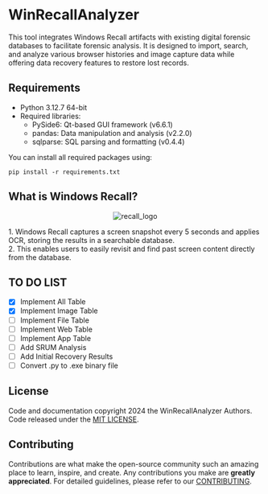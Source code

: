 # WinRecallAnalyzer

This tool integrates Windows Recall artifacts with existing digital forensic databases to facilitate forensic analysis. It is designed to import, search, and analyze various browser histories and image capture data while offering data recovery features to restore lost records.

## Requirements

- Python 3.12.7 64-bit
- Required libraries:
  - PySide6: Qt-based GUI framework (v6.6.1)
  - pandas: Data manipulation and analysis (v2.2.0)
  - sqlparse: SQL parsing and formatting (v0.4.4)

You can install all required packages using:

```
pip install -r requirements.txt
```

## What is Windows Recall?

<p align="center">
  <img src="https://github.com/user-attachments/assets/0a8243b3-955f-4267-9e8a-de231e305677" alt="recall_logo">
</p>
1. Windows Recall captures a screen snapshot every 5 seconds and applies OCR, storing the results in a searchable database.</br>
2. This enables users to easily revisit and find past screen content directly from the database.</br>

## TO DO LIST

- [x] Implement All Table
- [x] Implement Image Table
- [ ] Implement File Table
- [ ] Implement Web Table
- [ ] Implement App Table
- [ ] Add SRUM Analysis
- [ ] Add Initial Recovery Results
- [ ] Convert .py to .exe binary file

## License

Code and documentation copyright 2024 the WinRecallAnalyzer Authors. Code released under the [MIT LICENSE](https://github.com/Perk31e/WinRecallAnalyzer/blob/main/LICENSE).

## Contributing

Contributions are what make the open-source community such an amazing place to learn, inspire, and create. Any contributions you make are **greatly appreciated**. For detailed guidelines, please refer to our [CONTRIBUTING](https://github.com/Perk31e/WinRecallAnalyzer/blob/main/CONTRIBUTING.md).
